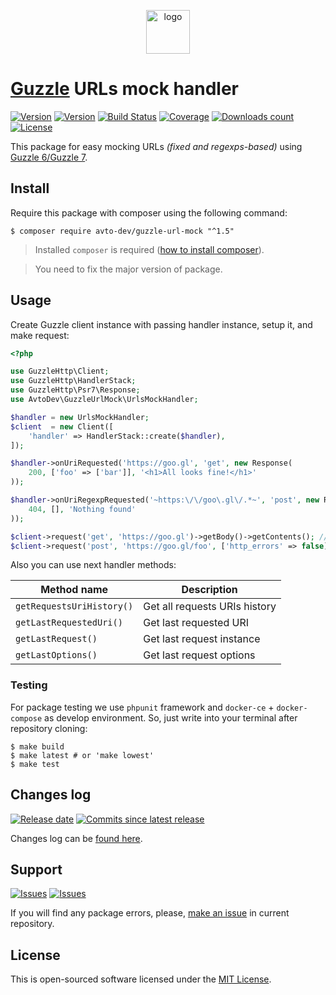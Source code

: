 <p align="center">
  <img alt="logo" src="https://hsto.org/webt/0v/qb/0p/0vqb0pp6ntyyd8mbdkkj0wsllwo.png" width="70" height="70" />
</p>

# [Guzzle][guzzle_link] URLs mock handler

[![Version][badge_packagist_version]][link_packagist]
[![Version][badge_php_version]][link_packagist]
[![Build Status][badge_build_status]][link_build_status]
[![Coverage][badge_coverage]][link_coverage]
[![Downloads count][badge_downloads_count]][link_packagist]
[![License][badge_license]][link_license]

This package for easy mocking URLs _(fixed and regexps-based)_ using [Guzzle 6/Guzzle 7][guzzle_link].

## Install

Require this package with composer using the following command:

```shell
$ composer require avto-dev/guzzle-url-mock "^1.5"
```

> Installed `composer` is required ([how to install composer][getcomposer]).

> You need to fix the major version of package.

## Usage

Create Guzzle client instance with passing handler instance, setup it, and make request:

```php
<?php

use GuzzleHttp\Client;
use GuzzleHttp\HandlerStack;
use GuzzleHttp\Psr7\Response;
use AvtoDev\GuzzleUrlMock\UrlsMockHandler;

$handler = new UrlsMockHandler;
$client  = new Client([
    'handler' => HandlerStack::create($handler),
]);

$handler->onUriRequested('https://goo.gl', 'get', new Response(
    200, ['foo' => ['bar']], '<h1>All looks fine!</h1>'
));

$handler->onUriRegexpRequested('~https:\/\/goo\.gl\/.*~', 'post', new Response(
    404, [], 'Nothing found'
));

$client->request('get', 'https://goo.gl')->getBody()->getContents(); // '<h1>All looks fine!</h1>'
$client->request('post', 'https://goo.gl/foo', ['http_errors' => false])->getBody()->getContents(); // 'Nothing found'
```

Also you can use next handler methods:

Method name | Description
----------- | -----------
`getRequestsUriHistory()` | Get all requests URIs history
`getLastRequestedUri()` | Get last requested URI
`getLastRequest()` | Get last request instance
`getLastOptions()` | Get last request options

### Testing

For package testing we use `phpunit` framework and `docker-ce` + `docker-compose` as develop environment. So, just write into your terminal after repository cloning:

```shell script
$ make build
$ make latest # or 'make lowest'
$ make test
```

## Changes log

[![Release date][badge_release_date]][link_releases]
[![Commits since latest release][badge_commits_since_release]][link_commits]

Changes log can be [found here][link_changes_log].

## Support

[![Issues][badge_issues]][link_issues]
[![Issues][badge_pulls]][link_pulls]

If you will find any package errors, please, [make an issue][link_create_issue] in current repository.

## License

This is open-sourced software licensed under the [MIT License][link_license].

[badge_packagist_version]:https://img.shields.io/packagist/v/avto-dev/guzzle-url-mock.svg?maxAge=180
[badge_php_version]:https://img.shields.io/packagist/php-v/avto-dev/guzzle-url-mock.svg?longCache=true
[badge_build_status]:https://img.shields.io/github/actions/workflow/status/avto-dev/guzzle-url-mock/tests.yml
[badge_coverage]:https://img.shields.io/codecov/c/github/avto-dev/guzzle-url-mock/master.svg?maxAge=60
[badge_downloads_count]:https://img.shields.io/packagist/dt/avto-dev/guzzle-url-mock.svg?maxAge=180
[badge_license]:https://img.shields.io/packagist/l/avto-dev/guzzle-url-mock.svg?longCache=true
[badge_release_date]:https://img.shields.io/github/release-date/avto-dev/guzzle-url-mock.svg?style=flat-square&maxAge=180
[badge_commits_since_release]:https://img.shields.io/github/commits-since/avto-dev/guzzle-url-mock/latest.svg?style=flat-square&maxAge=180
[badge_issues]:https://img.shields.io/github/issues/avto-dev/guzzle-url-mock.svg?style=flat-square&maxAge=180
[badge_pulls]:https://img.shields.io/github/issues-pr/avto-dev/guzzle-url-mock.svg?style=flat-square&maxAge=180
[link_releases]:https://github.com/avto-dev/guzzle-url-mock/releases
[link_packagist]:https://packagist.org/packages/avto-dev/guzzle-url-mock
[link_build_status]:https://github.com/avto-dev/guzzle-url-mock/actions
[link_coverage]:https://codecov.io/gh/avto-dev/guzzle-url-mock/
[link_changes_log]:https://github.com/avto-dev/guzzle-url-mock/blob/master/CHANGELOG.md
[link_issues]:https://github.com/avto-dev/guzzle-url-mock/issues
[link_create_issue]:https://github.com/avto-dev/guzzle-url-mock/issues/new/choose
[link_commits]:https://github.com/avto-dev/guzzle-url-mock/commits
[link_pulls]:https://github.com/avto-dev/guzzle-url-mock/pulls
[link_license]:https://github.com/avto-dev/guzzle-url-mock/blob/master/LICENSE
[getcomposer]:https://getcomposer.org/download/
[guzzle_link]:https://github.com/guzzle/guzzle
